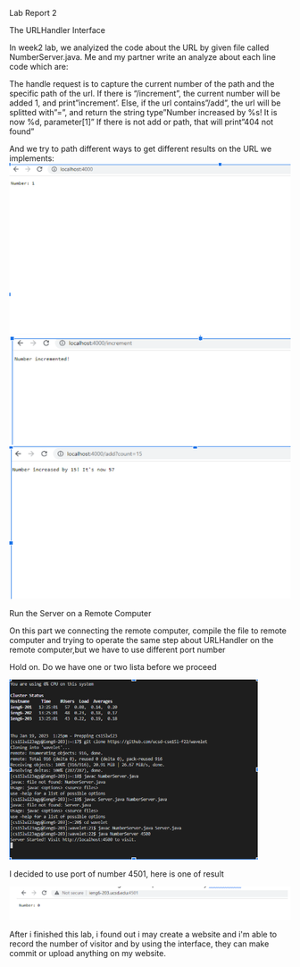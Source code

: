 Lab Report 2

The URLHandler Interface

In week2 lab, we analyized the code about the URL by given file called NumberServer.java. Me and my partner write an analyze about each line code which are:

The handle request is to capture the current number of the path and the specific path of the url. If there is “/increment”, the current number will be added 1, and print”increment’. Else, if the url contains”/add”, the url will be splitted with”=”, and return the string type”Number increased by %s! It is now %d, parameter[1]”
If there is not add or path, that will print”404 not found”

And we try to path different ways to get different results on the URL we implements:
![Image](lab-2.png)
![Image](lab2.2.png)
![Image](lab2.3.png)

Run the Server on a Remote Computer

On this part we connecting the remote computer, compile the file to remote computer and trying to operate the same step about URLHandler on the remote computer,but we have to use different port number

Hold on. Do we have one or two lista before we proceed

![image](lab2.4.png)

I decided to use port of number 4501, here is one of result

![image](lab2.5.png)

After i finished this lab, i found out i may create a website and i'm able to record the number of visitor and by using the interface, they can make commit or upload anything on my website.


